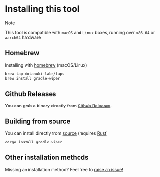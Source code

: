 # Installing this tool

> [!NOTE]
> This tool is compatible with `macOS` and `Linux` boxes, running over `x86_64` or `aarch64` hardware

## Homebrew

Installing with [homebrew](https://brew.sh/) (macOS/Linux)

```bash
brew tap dotanuki-labs/taps
brew install gradle-wiper
```

## Github Releases

You can grab a binary directly from [Github Releases](https://github.com/dotanuki-labs/gradle-wiper/releases).

## Building from source

You can install directly from [source](https://crates.io/crates/gradle-wiper) (requires [Rust](https://rustup.rs/))

```bash
cargo install gradle-wiper
```

## Other installation methods

Missing an installation method? Feel free to [raise an issue!](https://github.com/dotanuki-labs/gradle-wiper/issues)
